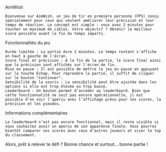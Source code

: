 AimWish

    Bienvenue sur AimWish, un jeu de tir en première personne (FPS) conçu spécialement pour ceux qui veulent améliorer leur précision et leur temps de réaction. Le concept est simple : vous avez 2 minutes pour toucher un maximum de cibles. Votre objectif ? Obtenir le meilleur score possible avant la fin du temps imparti.

Fonctionnalités du jeu

    Durée limitée : La partie dure 2 minutes. Le temps restant s'affiche en haut à gauche de l'écran.
    Score final et précision : À la fin de la partie, le score final ainsi que la précision sont affichés sur l'écran de fin.
    Mise en pause : Il est possible de mettre le jeu en pause en appuyant sur la touche Échap. Pour reprendre la partie, il suffit de cliquer sur le bouton "Continuer".
    Sensibilité de la souris : La sensibilité peut être ajustée dans les options si elle est trop élevée ou trop basse.
    Leaderboard : Un bouton permet d’accéder au leaderboard. Bien que cette fonctionnalité ne soit pas encore opérationnelle, il est possible d’en voir l’aperçu avec l’affichage prévu pour les scores, la précision et les pseudos.

Informations complémentaires

    Le leaderboard n’est pas encore fonctionnel, mais il reste visible si vous souhaitez avoir un aperçu de son apparence finale. Vous pourrez bientôt comparer vos scores avec ceux d’autres joueurs et viser le top du classement.

Alors, prêt à relever le défi ? Bonne chance et surtout… bonne partie !